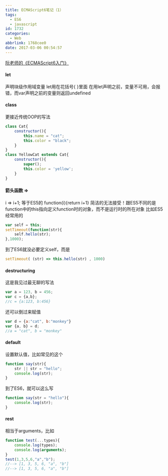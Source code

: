 ```yaml
---
title: ECMAScript6笔记（1）
tags:
  - ES6
  - javascript
id: 1732
categories:
  - Web
abbrlink: 1768cee0
date: 2017-03-06 00:54:57
---
```

[阮老师的《ECMAScript6入门》](http://es6.ruanyifeng.com/)


#### let
声明块级作用域变量
let用在花括号{ }里面
在用let声明之前，变量不可用，会报错，而var声明之前的变量则返回undefined

#### class
更接近传统OOP的写法
```js
class Cat{
    constructor(){
        this.name = "cat";
        this.color = "black";
    }
}
class YellowCat extends Cat{
    constructor(){
        super();
        this.color = 'yellow';
    }
}
```
<!--more-->
#### 箭头函数 =>
i => i+1;
等于ES5的 function(i){return i+1}
简洁的无法接受！跟ES5不同的是function中的this指向定义function时的对象，而不是运行时的所在对象
比如ES5经常用的
```js
var self = this;
setTimeout(function(str){
    self.hello(str);
},1000);
```
到了ES6就没必要定义self，而是
```js
setTimeout( (str) => this.hello(str) , 1000)
```

#### destructuring
这是我见过最无聊的写法
```js
var a = 123, b = 456;
var c = {a,b};
//c = {a:123, b:456}
```
还可以倒过来赋值
```js
var d = {a:"cat", b:"monkey"}
var {a, b} = d;
//a = "cat", b = "monkey"
```

#### default
设置默认值，比如常见的这个
```js
function say(str){
    str || str = "hello";
    console.log(str);
}
```
到了ES6，就可以这么写
```js
function say(str = "hello"){
    console.log(str);
}
```

#### rest
相当于arguments，比如
```js
function test(...types){
    console.log(types);
    console.log(arguments);
}
test(1,3,5,6,"a","b");
//--> [1, 3, 5, 6, "a", "b"]
//--> [1, 3, 5, 6, "a", "b"]
```